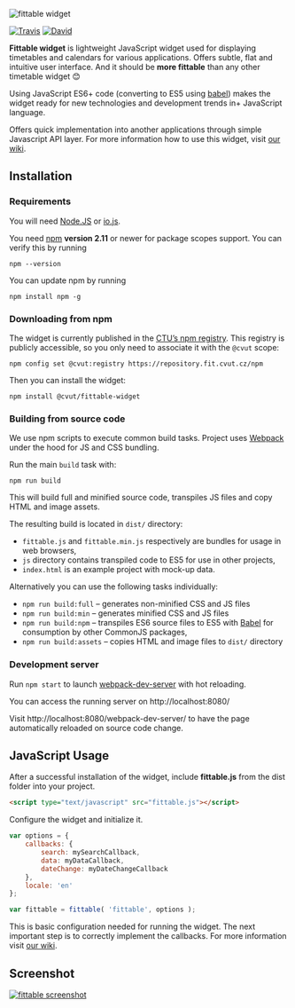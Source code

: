 ![fittable widget](http://i.imgur.com/8arGA7B.png)

[![Travis](https://img.shields.io/travis/cvut/fittable-widget/master.svg?style=flat-square)](https://travis-ci.org/cvut/fittable-widget)
[![David](https://img.shields.io/david/cvut/fittable-widget.svg?style=flat-square)](https://david-dm.org/cvut/fittable-widget)

**Fittable widget** is lightweight JavaScript widget used for displaying timetables and calendars for various applications. Offers subtle, flat and intuitive user interface. And it should be **more fittable** than any other timetable widget :blush:

Using JavaScript ES6+ code (converting to ES5 using [babel](https://github.com/babel/babel)) makes the widget ready for new technologies and development trends in+ JavaScript language.

Offers quick implementation into another applications through simple Javascript API layer. For more information how to use this widget, visit [our wiki](https://github.com/cvut/fittable-widget/wiki).

## Installation

### Requirements

You will need [Node.JS](http://www.nodejs.org) or [io.js](https://iojs.org/).

You need [npm](http://www.npmjs.com) **version 2.11** or newer for package scopes support. You can verify this by running

```
npm --version
```

You can update npm by running

```
npm install npm -g
```

### Downloading from npm

The widget is currently published in the [CTU’s npm registry](https://repository.fit.cvut.cz/npm).
This registry is publicly accessible, so you only need to associate it with the `@cvut` scope:

```
npm config set @cvut:registry https://repository.fit.cvut.cz/npm
```

Then you can install the widget:

```
npm install @cvut/fittable-widget
```

### Building from source code

We use npm scripts to execute common build tasks. Project uses [Webpack](https://webpack.github.io/) under the hood for JS and CSS bundling.

Run the main `build` task with:

```
npm run build
```

This will build full and minified source code, transpiles JS files and copy HTML and image assets.

The resulting build is located in `dist/` directory:

- `fittable.js` and `fittable.min.js` respectively are bundles for usage in web browsers,
- `js` directory contains transpiled code to ES5 for use in other projects,
- `index.html` is an example project with mock-up data.

Alternatively you can use the following tasks individually:

- `npm run build:full` – generates non-minified CSS and JS files
- `npm run build:min` – generates minified CSS and JS files
- `npm run build:npm` – transpiles ES6 source files to ES5 with [Babel](https://babeljs.io/) for consumption by other CommonJS packages,
- `npm run build:assets` – copies HTML and image files to `dist/` directory

### Development server

Run `npm start` to launch [webpack-dev-server](https://webpack.github.io/docs/webpack-dev-server.html) with hot reloading.

You can access the running server on http://localhost:8080/

Visit http://localhost:8080/webpack-dev-server/ to have the page automatically reloaded on source code change.

## JavaScript Usage

After a successful installation of the widget, include **fittable.js** from the dist folder into your project.

```html
<script type="text/javascript" src="fittable.js"></script>
```

Configure the widget and initialize it.

```javascript
var options = {
    callbacks: {
        search: mySearchCallback,
        data: myDataCallback,
        dateChange: myDateChangeCallback
    },
    locale: 'en'
};

var fittable = fittable( 'fittable', options );
```

This is basic configuration needed for running the widget. The next important step is to correctly implement the callbacks. For more information visit [our wiki](https://github.com/cvut/fittable-widget/wiki).

## Screenshot
[![fittable screenshot](http://i.imgur.com/CTv21ks.png)](http://i.imgur.com/CTv21ks.png)
